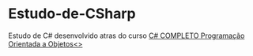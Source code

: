# Estudo-de-CSharp
Estudo de C#  desenvolvido atras do curso <a href = "https://www.udemy.com/course/programacao-orientada-a-objetos-csharp/">C# COMPLETO Programação Orientada a Objetos<>
